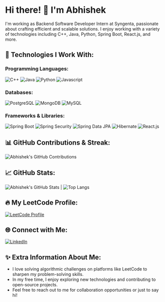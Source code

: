 # Hi there! 👋 I'm Abhishek

I'm working as Backend Software Developer Intern at Syngenta, passionate about crafting efficient and scalable solutions. I enjoy working with a variety of technologies including C++, Java, Python, Spring Boot, React.js, and more.

## 🚀 Technologies I Work With:

### Programming Languages:
![C++](https://img.shields.io/badge/C++-blue?logo=c%2B%2B)
![Java](https://img.shields.io/badge/Java-orange?logo=java)
![Python](https://img.shields.io/badge/Python-yellow?logo=python)
![Javascript](https://img.shields.io/badge/Python-yellow?logo=javascript)

### Databases:
![PostgreSQL](https://img.shields.io/badge/PostgreSQL-blue?logo=postgresql)
![MongoDB](https://img.shields.io/badge/MongoDB-green?logo=mongodb)
![MySQL](https://img.shields.io/badge/MySQL-blue?logo=mysql)

### Frameworks & Libraries:
![Spring Boot](https://img.shields.io/badge/Spring_Boot-lightgreen?logo=springboot)
![Spring Security](https://img.shields.io/badge/Spring_Security-green?logo=spring)
![Spring Data JPA](https://img.shields.io/badge/Spring_Data_JPA-yellowgreen?logo=spring)
![Hibernate](https://img.shields.io/badge/Hibernate-blue?logo=hibernate)
![React.js](https://img.shields.io/badge/React.js-blue?logo=react)

## 📊 GitHub Contributions & Streak:

![Abhishek's GitHub Contributions](https://github-readme-streak-stats.herokuapp.com/?user=AbhiIkhar)

<!-- If you want to show the total contributions, you can use the following link -->
<!-- ![Abhishek's Total GitHub Contributions](https://github-readme-stats.vercel.app/api/?username=AbhiIkhar&show_icons=true&theme=radical) -->


## 📈 GitHub Stats:

![Abhishek's GitHub Stats](https://github-readme-stats.vercel.app/api?username=AbhiIkhar&show_icons=true&theme=radical&include_all_commits=true) | ![Top Langs](https://github-readme-stats.vercel.app/api/top-langs/?username=AbhiIkhar&layout=compact)

## 🔥 My LeetCode Profile:

[![LeetCode Profile](https://img.shields.io/badge/LeetCode-ikharabhishek-brightgreen)](https://leetcode.com/u/ikharabhishek/)

## 🌐 Connect with Me:

[![LinkedIn](https://img.shields.io/badge/LinkedIn-Abhishek%20Ikhar-blue)](https://www.linkedin.com/in/abhishek-ikhar/)

## ✨ Extra Information About Me:

- I love solving algorithmic challenges on platforms like LeetCode to sharpen my problem-solving skills.
- In my free time, I enjoy exploring new technologies and contributing to open-source projects.
- Feel free to reach out to me for collaboration opportunities or just to say hi!
